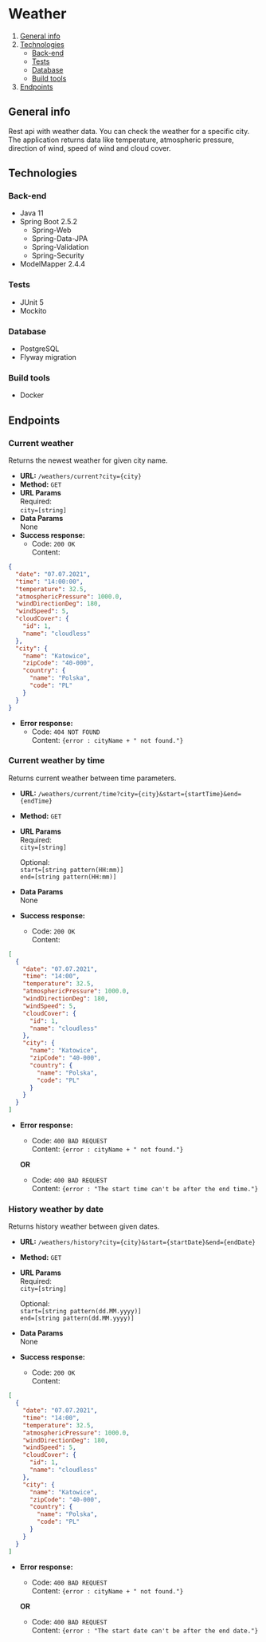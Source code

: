 # Weather

1. [General info](#general-info)
2. [Technologies](#technologies)
    * [Back-end](#back-end)
    * [Tests](#tests)
    * [Database](#database)
    * [Build tools](#build-tools)
3. [Endpoints](#endpoints)

## General info

Rest api with weather data. You can check the weather for a specific city. The application returns data like
temperature, atmospheric pressure, direction of wind, speed of wind and cloud cover.

## Technologies

### Back-end

* Java 11
* Spring Boot 2.5.2
    * Spring-Web
    * Spring-Data-JPA
    * Spring-Validation
    * Spring-Security
* ModelMapper 2.4.4

### Tests

* JUnit 5
* Mockito

### Database

* PostgreSQL
* Flyway migration

### Build tools

* Docker

## Endpoints

### Current weather

Returns the newest weather for given city name.

* **URL:** `/weathers/current?city={city}`
* **Method:** `GET`
* **URL Params**</br>
  Required:</br>
  `city=[string]`
* **Data Params**</br>
  None
* **Success response:**
    * Code: `200 OK`</br>
      Content:

```JSON
{
  "date": "07.07.2021",
  "time": "14:00:00",
  "temperature": 32.5,
  "atmosphericPressure": 1000.0,
  "windDirectionDeg": 180,
  "windSpeed": 5,
  "cloudCover": {
    "id": 1,
    "name": "cloudless"
  },
  "city": {
    "name": "Katowice",
    "zipCode": "40-000",
    "country": {
      "name": "Polska",
      "code": "PL"
    }
  }
}
```

* **Error response:**
    * Code: `404 NOT FOUND`</br>
      Content: `{error : cityName + " not found."}`

### Current weather by time

Returns current weather between time parameters.

* **URL:** `/weathers/current/time?city={city}&start={startTime}&end={endTime}`
* **Method:** `GET`
* **URL Params**</br>
  Required:</br>
  `city=[string]`

  Optional:</br>
  `start=[string pattern(HH:mm)]`</br>
  `end=[string pattern(HH:mm)]`
* **Data Params**</br>
  None
* **Success response:**
    * Code: `200 OK`</br>
      Content:

```JSON
[
  {
    "date": "07.07.2021",
    "time": "14:00",
    "temperature": 32.5,
    "atmosphericPressure": 1000.0,
    "windDirectionDeg": 180,
    "windSpeed": 5,
    "cloudCover": {
      "id": 1,
      "name": "cloudless"
    },
    "city": {
      "name": "Katowice",
      "zipCode": "40-000",
      "country": {
        "name": "Polska",
        "code": "PL"
      }
    }
  }
]
```

* **Error response:**
    * Code: `400 BAD REQUEST`</br>
      Content: `{error : cityName + " not found."}`

  **OR**

    * Code: `400 BAD REQUEST`</br>
      Content: `{error : "The start time can't be after the end time."}`

### History weather by date

Returns history weather between given dates.

* **URL:** `/weathers/history?city={city}&start={startDate}&end={endDate}`
* **Method:** `GET`
* **URL Params**</br>
  Required:</br>
  `city=[string]`

  Optional:</br>
  `start=[string pattern(dd.MM.yyyy)]`</br>
  `end=[string pattern(dd.MM.yyyy)]`
* **Data Params**</br>
  None
* **Success response:**
    * Code: `200 OK`</br>
      Content:

```JSON
[
  {
    "date": "07.07.2021",
    "time": "14:00",
    "temperature": 32.5,
    "atmosphericPressure": 1000.0,
    "windDirectionDeg": 180,
    "windSpeed": 5,
    "cloudCover": {
      "id": 1,
      "name": "cloudless"
    },
    "city": {
      "name": "Katowice",
      "zipCode": "40-000",
      "country": {
        "name": "Polska",
        "code": "PL"
      }
    }
  }
]
```

* **Error response:**
    * Code: `400 BAD REQUEST`</br>
      Content: `{error : cityName + " not found."}`

  **OR**

    * Code: `400 BAD REQUEST`</br>
      Content: `{error : "The start date can't be after the end date."}`